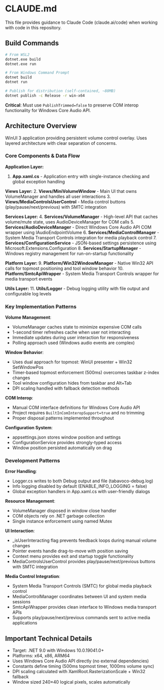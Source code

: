 # CLAUDE.md

This file provides guidance to Claude Code (claude.ai/code) when working with code in this repository.

## Build Commands

```bash
# From WSL2
dotnet.exe build
dotnet.exe run

# From Windows Command Prompt  
dotnet build
dotnet run

# Publish for distribution (self-contained, ~80MB)
dotnet publish -c Release -r win-x64
```

**Critical**: Must use `PublishTrimmed=false` to preserve COM interop functionality for Windows Core Audio API.

## Architecture Overview

WinUI 3 application providing persistent volume control overlay. Uses layered architecture with clear separation of concerns.

### Core Components & Data Flow

**Application Layer:**
1. **App.xaml.cs** - Application entry with single-instance checking and global exception handling

**Views Layer:**
2. **Views/MiniVolumeWindow** - Main UI that owns VolumeManager and handles all user interactions
3. **Views/MediaControlsUserControl** - Media control buttons (play/pause/next/previous) with SMTC integration

**Services Layer:**
4. **Services/VolumeManager** - High-level API that caches volume/mute state, uses AudioDeviceManager for COM calls
5. **Services/AudioDeviceManager** - Direct Windows Core Audio API COM wrapper using IAudioEndpointVolume
6. **Services/MediaControlManager** - System Media Transport Controls integration for media playback control
7. **Services/ConfigurationService** - JSON-based settings persistence using Microsoft.Extensions.Configuration
8. **Services/StartupManager** - Windows registry management for run-on-startup functionality

**Platform Layer:**
9. **Platform/Win32WindowManager** - Native Win32 API calls for topmost positioning and tool window behavior
10. **Platform/SmtcApiWrapper** - System Media Transport Controls wrapper for media transport events

**Utils Layer:**
11. **Utils/Logger** - Debug logging utility with file output and configurable log levels

### Key Implementation Patterns

**Volume Management**:
- VolumeManager caches state to minimize expensive COM calls
- 1-second timer refreshes cache when user not interacting
- Immediate updates during user interaction for responsiveness
- Polling approach used (Windows audio events are complex)

**Window Behavior**:
- Uses dual approach for topmost: WinUI presenter + Win32 SetWindowPos
- Timer-based topmost enforcement (500ms) overcomes taskbar z-index changes  
- Tool window configuration hides from taskbar and Alt+Tab
- DPI scaling handled with fallback detection methods

**COM Interop**:
- Manual COM interface definitions for Windows Core Audio API
- Project requires `BuiltInComInteropSupport=true` and no trimming
- Proper disposal patterns implemented throughout

**Configuration System**:
- appsettings.json stores window position and settings
- ConfigurationService provides strongly-typed access
- Window position persisted automatically on drag

### Development Patterns

**Error Handling**:
- Logger.cs writes to both Debug output and file (tabavoco-debug.log)
- Info logging disabled by default (ENABLE_INFO_LOGGING = false)
- Global exception handlers in App.xaml.cs with user-friendly dialogs

**Resource Management**:
- VolumeManager disposed in window close handler
- COM objects rely on .NET garbage collection
- Single instance enforcement using named Mutex

**UI Interaction**:
- _isUserInteracting flag prevents feedback loops during manual volume changes
- Pointer events handle drag-to-move with position saving
- Context menu provides exit and startup toggle functionality
- MediaControlsUserControl provides play/pause/next/previous buttons with SMTC integration

**Media Control Integration**:
- System Media Transport Controls (SMTC) for global media playback control
- MediaControlManager coordinates between UI and system media sessions
- SmtcApiWrapper provides clean interface to Windows media transport APIs
- Supports play/pause/next/previous commands sent to active media applications

## Important Technical Details

- Target: .NET 9.0 with Windows 10.0.19041.0+ 
- Platforms: x64, x86, ARM64
- Uses Windows Core Audio API directly (no external dependencies)
- Constants define timing (500ms topmost timer, 1000ms volume sync)
- DPI scaling calculated with XamlRoot.RasterizationScale + Win32 fallback
- Window sized 240×40 logical pixels, scales automatically